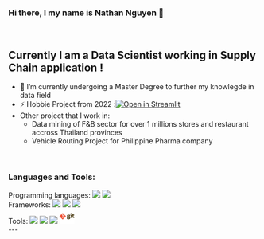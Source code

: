 ### Hi there, I my name is Nathan Nguyen 👋
<br />

## Currently I am a Data Scientist working in Supply Chain application !

- 🔭 I’m currently undergoing a Master Degree to further my knowlegde in data field
- ⚡ Hobbie Project from 2022 :[![Open in Streamlit](https://static.streamlit.io/badges/streamlit_badge_black_white.svg)](https://share.streamlit.io/nathannguyen-dev/comic_me_v1/main.py)
- Other project that I work in:
  - Data mining of F&B sector for over 1 millions stores and restaurant accross Thailand provinces 
  - Vehicle Routing Project for Philippine Pharma company
<br />

### Languages and Tools:

<div class="flex-container">
Programming languages:
<img height="30" src="https://i.pinimg.com/originals/91/94/c9/9194c978fa63798b2e882e6fda5eb953.png"/>
<img height="30" src="https://upload.wikimedia.org/wikipedia/commons/thumb/1/1b/R_logo.svg/1920px-R_logo.svg.png"/>
<br>
Frameworks:
<img height="30" src="https://upload.wikimedia.org/wikipedia/commons/thumb/2/2d/Tensorflow_logo.svg/1200px-Tensorflow_logo.svg.png"/>
<img height="30" src="https://upload.wikimedia.org/wikipedia/commons/thumb/1/10/PyTorch_logo_icon.svg/496px-PyTorch_logo_icon.svg.png?20200318225611"/>
<img height="30" src="https://upload.wikimedia.org/wikipedia/commons/thumb/0/05/Scikit_learn_logo_small.svg/2560px-Scikit_learn_logo_small.svg.png"/>
<br>
Tools:
 <img height="30" src="https://www.edureka.co/blog/wp-content/uploads/2020/01/data-lake-glue.png"/>
 <img height="30" src="https://upload.wikimedia.org/wikipedia/commons/thumb/6/61/Octoparse%E5%85%AC%E5%BC%8F%E3%83%AD%E3%82%B4%E3%83%9E%E3%83%BC%E3%82%AF-big.png/600px-Octoparse%E5%85%AC%E5%BC%8F%E3%83%AD%E3%82%B4%E3%83%9E%E3%83%BC%E3%82%AF-big.png?20180424025937"/>
<img height="30" src="https://upload.wikimedia.org/wikipedia/commons/thumb/9/97/Sqlite-square-icon.svg/2048px-Sqlite-square-icon.svg.png"/>
<img height="30" src="https://raw.githubusercontent.com/github/explore/80688e429a7d4ef2fca1e82350fe8e3517d3494d/topics/git/git.png" />

</div>
---
